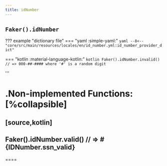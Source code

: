 ```yaml
---
title: idNumber
---
```


## `Faker().idNumber`

??? example "dictionary file"
    === "yaml :simple-yaml:"
        ```yaml
        --8<-- "core/src/main/resources/locales/en/id_number.yml:id_number_provider_dict"
        ```

=== "kotlin :material-language-kotlin:"
    ```kotlin
    Faker().idNumber.invalid() // => 000-##-#### where '#' is a random digit
    ```

'''

.Non-implemented Functions:
[%collapsible]
====
[source,kotlin]
----
Faker().idNumber.valid() // => #{IDNumber.ssn_valid}
----
====
